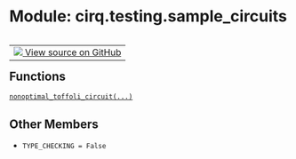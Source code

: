 <div itemscope itemtype="http://developers.google.com/ReferenceObject">
<meta itemprop="name" content="cirq.testing.sample_circuits" />
<meta itemprop="path" content="Stable" />
<meta itemprop="property" content="TYPE_CHECKING"/>
</div>

# Module: cirq.testing.sample_circuits

<!-- Insert buttons and diff -->

<table class="tfo-notebook-buttons tfo-api" align="left">

<td>
  <a target="_blank" href="https://github.com/quantumlib/cirq/tree/master/cirq/testing/sample_circuits.py">
    <img src="https://www.tensorflow.org/images/GitHub-Mark-32px.png" />
    View source on GitHub
  </a>
</td>
</table>







## Functions

[`nonoptimal_toffoli_circuit(...)`](../../cirq/testing/nonoptimal_toffoli_circuit.md)

## Other Members

* `TYPE_CHECKING = False` <a id="TYPE_CHECKING"></a>
